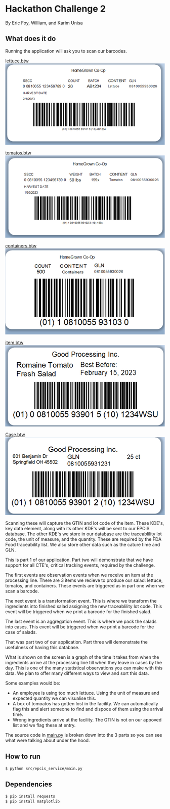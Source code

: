 # Hackathon Challenge 2

By Eric Foy, William, and Karim Unisa

## What does it do
Running the application will ask you to scan our barcodes.

[lettuce.btw](https://github.com/eric-foy/HackathonChallenge2/blob/main/Barcodes/lettuce.btw)
![lettuce image](https://github.com/eric-foy/HackathonChallenge2/blob/main/Barcodes/lettuce.png)

[tomatos.btw](https://github.com/eric-foy/HackathonChallenge2/blob/main/Barcodes/tomatos.btw)
![tomatos image](https://github.com/eric-foy/HackathonChallenge2/blob/main/Barcodes/tomatos.png)

[containers.btw](https://github.com/eric-foy/HackathonChallenge2/blob/main/Barcodes/containers.btw)
![containers image](https://github.com/eric-foy/HackathonChallenge2/blob/main/Barcodes/containers.png)

[item.btw](https://github.com/eric-foy/HackathonChallenge2/blob/main/Barcodes/item.btw)
![item image](https://github.com/eric-foy/HackathonChallenge2/blob/main/Barcodes/item.png)

[Case.btw](https://github.com/eric-foy/HackathonChallenge2/blob/main/Barcodes/Case.btw)
![case image](https://github.com/eric-foy/HackathonChallenge2/blob/main/Barcodes/case.png)


Scanning these will capture the GTIN and lot code of the item. These KDE's, key data element, along with its other KDE's will be sent to our EPCIS database. The other KDE's we store in our database are the traceablility lot code, the unit of measure, and the quantity. These are required by the FDA Food traceability list. We also store other data such as the cature time and GLN.

This is part 1 of our application. Part two will demonstrate that we have support for all CTE's, critical tracking events, required by the challenge.

The first events are observation events when we receive an item at the processing line. There are 3 items we recieve to produce our salad: lettuce, tomatos, and containers. These events are triggered as in part one when we scan a barcode.

The next event is a transformation event. This is where we transform the ingredients into finished salad assigning the new traceablility lot code. This event will be triggered when we print a barcode for the finished salad.

The last event is an aggregation event. This is where we pack the salads into cases. This event will be triggered when we print a barcode for the case of salads.

That was part two of our application. Part three will demonstrate the usefulness of having this database.

What is shown on the screen is a graph of the time it takes from when the  ingredients arrive at the processing line till when they leave in cases by the day.
This is one of the many statistical observations you can make with this data. We plan to offer many different ways to view and sort this data.

Some examples would be:
 - An employee is using too much lettuce. Using the unit of measure and expected quantity we can visualise this.
 - A box of tomoatos has gotten lost in the facility. We can automatically flag this and alert someone to find and dispoce of them using the arrival time.
 - Wrong ingredients arrive at the facility. The GTIN is not on our appoved list and we flag these at entry.

The source code in [main.py](https://github.com/eric-foy/HackathonChallenge2/blob/main/src/epcis_service/main.py) is broken down into the 3 parts so you can see what were talking about under the hood.

## How to run
```console
$ python src/epcis_service/main.py
```

## Dependencies
```console
$ pip install requests
$ pip install matplotlib
```

